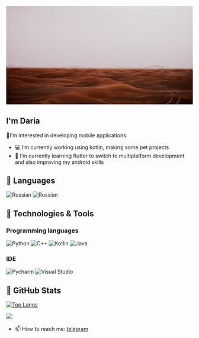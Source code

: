 [![Header](https://raw.githubusercontent.com/ChaoticPost/ChaoticPost/master/PicsArt_07-24-11.15.27.jpg)]()

## I'm Daria
   📍I'm interested in developing mobile applications.

- 💻 I’m currently working using kotlin, making some pet projects
- 🌱 I’m currently learning flutter to switch to multiplatform development and also improving my android skills

## 📝 Languages
<a><img alt="Russian" src="https://img.shields.io/badge/Russian-00A550.svg?logo=Russian&logoColor=white"></a>
<a><img alt="Russian" src="https://img.shields.io/badge/English-00A560.svg?logo=English&logoColor=white"></a>

## 🔧 Technologies & Tools

 ### Programming languages
<a><img alt="Python" src="https://img.shields.io/badge/Python-00A550.svg?logo=python&logoColor=white"></a>
<a><img alt="C++" src="https://img.shields.io/badge/C++-3CAA3C.svg?logo=c%2B%2B&logoColor=white"></a>
<a><img alt="Kotlin" src="https://img.shields.io/badge/Kotlin-008000.svg?logo=kotlin&logoColor=white"></a>
<a><img alt="Java" src="https://img.shields.io/badge/Java-009900.svg?logo=Java&logoColor=white"></a>

### IDE
<a><img alt="Pycharm" src="https://img.shields.io/badge/PyCharm-9ACD32.svg?&logo=pycharm&logoColor=white"></a>
<a><img alt="Visual Studio" src="https://img.shields.io/badge/Visual Studio-5DA130.svg?&logo=visualstudio&logoColor=white"></a>

## &#127919; GitHub Stats

[![Top Langs](https://github-readme-stats.vercel.app/api/top-langs/?username=ChaoticPost&theme=aura_light&langs_count=8&layout=compact)](https://github.com/ChaoticPost/github-readme-stats)

<p>
  <img src = "https://github-readme-stats.vercel.app/api?username=ChaoticPost&show_icons=true&line_height=33&count_private=true">
</p>

- 📫 How to reach me: [telegram](https://t.me/botay_hard)



